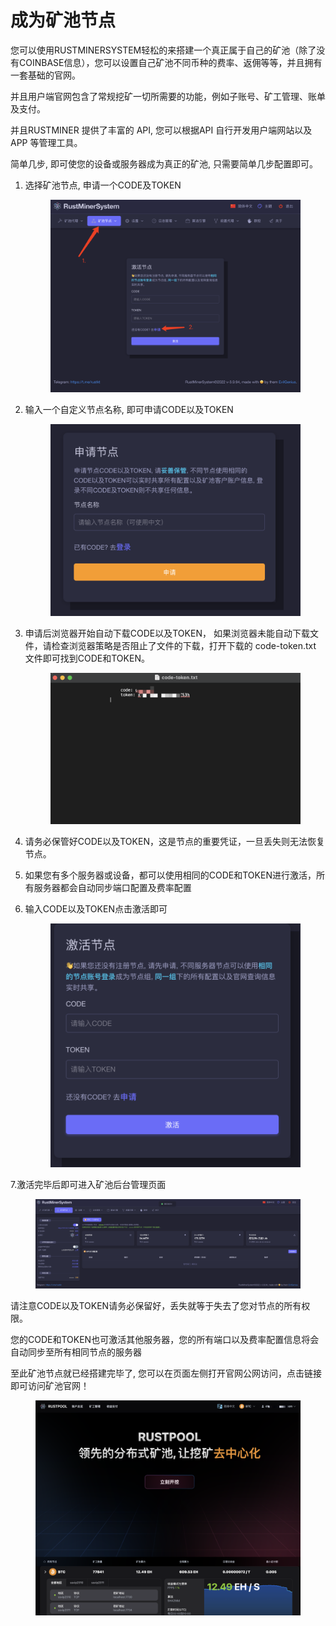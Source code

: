 # 成为矿池节点

您可以使用RUSTMINERSYSTEM轻松的来搭建一个真正属于自己的矿池（除了没有COINBASE信息），您可以设置自己矿池不同币种的费率、返佣等等，并且拥有一套基础的官网。

&#x20;并且用户端官网包含了常规挖矿一切所需要的功能，例如子账号、矿工管理、账单及支付。

并且RUSTMINER 提供了丰富的 API, 您可以根据API 自行开发用户端网站以及 APP 等管理工具。

简单几步, 即可使您的设备或服务器成为真正的矿池,  只需要简单几步配置即可。



1.  选择矿池节点,  申请一个CODE及TOKEN

    <figure><img src="../.gitbook/assets/image (1) (1) (1) (1).png" alt=""><figcaption></figcaption></figure>
2.  输入一个自定义节点名称, 即可申请CODE以及TOKEN

    <figure><img src="../.gitbook/assets/image (2).png" alt=""><figcaption></figcaption></figure>
3.  申请后浏览器开始自动下载CODE以及TOKEN， 如果浏览器未能自动下载文件，请检查浏览器策略是否阻止了文件的下载，打开下载的 code-token.txt 文件即可找到CODE和TOKEN。&#x20;

    <figure><img src="../.gitbook/assets/image (4).png" alt=""><figcaption></figcaption></figure>
4. 请务必保管好CODE以及TOKEN，这是节点的重要凭证，一旦丢失则无法恢复节点。
5. 如果您有多个服务器或设备，都可以使用相同的CODE和TOKEN进行激活，所有服务器都会自动同步端口配置及费率配置
6.  输入CODE以及TOKEN点击激活即可

    <figure><img src="../.gitbook/assets/image (5).png" alt=""><figcaption></figcaption></figure>

7.激活完毕后即可进入矿池后台管理页面

<figure><img src="../.gitbook/assets/image (6).png" alt=""><figcaption></figcaption></figure>

请注意CODE以及TOKEN请务必保留好，丢失就等于失去了您对节点的所有权限。

您的CODE和TOKEN也可激活其他服务器，您的所有端口以及费率配置信息将会自动同步至所有相同节点的服务器

至此矿池节点就已经搭建完毕了,  您可以在页面左侧打开官网公网访问，点击链接即可访问矿池官网！

<figure><img src="../.gitbook/assets/image (7).png" alt=""><figcaption></figcaption></figure>
